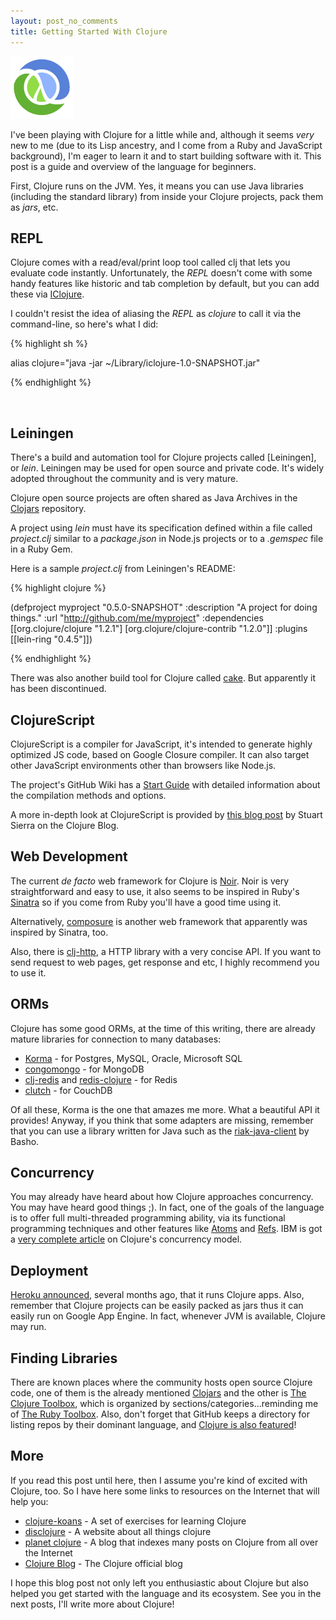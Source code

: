 ```yaml
---
layout: post_no_comments
title: Getting Started With Clojure
---
```


![Clojure](/public/images/clojure-icon.gif "Clojure")

<span class="drops">I</span>'ve been playing with Clojure for a little while and, although it seems *very* new to me (due to its Lisp ancestry, and I come from a Ruby and JavaScript background), I'm eager to learn it and to start building software with it. This post is a guide and overview of the language for beginners.

First, Clojure runs on the JVM. Yes, it means you can use Java libraries (including the standard library) from inside your Clojure projects, pack them as _jars_, etc.

## REPL

Clojure comes with a read/eval/print loop tool called <span class="small_code">clj</span> that lets you evaluate code instantly. Unfortunately, the _REPL_ doesn't come with some handy features like historic and tab completion by default, but you can add these via [IClojure].

I couldn't resist the idea of aliasing the _REPL_ as _clojure_ to call it via the command-line, so here's what I did:

{% highlight sh %}

alias clojure="java -jar ~/Library/iclojure-1.0-SNAPSHOT.jar"

{% endhighlight %}

<br/>

## Leiningen

There's a build and automation tool for Clojure projects called [Leiningen], or _lein_. Leiningen may be used for open source and private code. It's widely adopted throughout the community and is very mature.

Clojure open source projects are often shared as Java Archives in the [Clojars] repository.

A project using _lein_ must have its specification defined within a file called _project.clj_ similar to a _package.json_ in Node.js projects or to a _.gemspec_ file in a Ruby Gem.

Here is a sample _project.clj_ from Leiningen's README:

{% highlight clojure %}

(defproject myproject "0.5.0-SNAPSHOT"
  :description "A project for doing things."
  :url "http://github.com/me/myproject"
  :dependencies [[org.clojure/clojure "1.2.1"]
                 [org.clojure/clojure-contrib "1.2.0"]]
  :plugins [[lein-ring "0.4.5"]])

{% endhighlight %}

There was also another build tool for Clojure called [cake]. But apparently it has been discontinued.

## ClojureScript

ClojureScript is a compiler for JavaScript, it's intended to generate highly optimized JS code, based on Google Closure compiler. It can also target other JavaScript environments other than browsers like Node.js.

The project's GitHub Wiki has a [Start Guide] with detailed information about the compilation methods and options.

A more in-depth look at ClojureScript is provided by [this blog post] by Stuart Sierra on the Clojure Blog.

## Web Development

The current _de facto_ web framework for Clojure is [Noir]. Noir is very straightforward and easy to use, it also seems to be inspired in Ruby's [Sinatra] so if you come from Ruby you'll have a good time using it.

Alternatively, [composure] is another web framework that apparently was inspired by Sinatra, too.

Also, there is [clj-http], a HTTP library with a very concise API. If you want to send request to web pages, get response and etc, I highly recommend you to use it.

## ORMs

Clojure has some good ORMs, at the time of this writing, there are already  mature libraries for connection to many databases:

* [Korma] - for Postgres, MySQL, Oracle, Microsoft SQL
* [congomongo] - for MongoDB
* [clj-redis] and [redis-clojure] - for Redis
* [clutch] - for CouchDB

Of all these, Korma is the one that amazes me more. What a beautiful API it provides! Anyway, if you think that some adapters are missing, remember that you can use a library written for Java such as the [riak-java-client] by Basho.

## Concurrency

You may already have heard about how Clojure approaches concurrency. You may have heard good things ;). In fact, one of the goals of the language is to offer full multi-threaded  programming ability, via its functional programming techniques and other features like [Atoms] and [Refs].
IBM is got a [very complete article] on Clojure's concurrency model.

## Deployment

[Heroku announced], several months ago, that it runs Clojure apps. Also, remember that Clojure projects can be easily packed as <span class="small_code">jars</span> thus it can easily run on Google App Engine. In fact, whenever JVM is available, Clojure may run.

## Finding Libraries

There are known places where the community hosts open source Clojure code, one of them is the already mentioned [Clojars] and the other is [The Clojure Toolbox], which is organized by sections/categories...reminding me of [The Ruby Toolbox]. Also, don't forget that GitHub keeps a directory for listing repos by their dominant language, and [Clojure is also featured]!

## More

If you read this post until here, then I assume you're kind of excited with Clojure, too. So I have here some links to resources on the Internet that will help you:

* [clojure-koans] - A set of exercises for learning Clojure
* [disclojure] - A website about all things clojure
* [planet clojure] - A blog that indexes many posts on Clojure from all over the Internet
* [Clojure Blog] - The Clojure official blog

I hope this blog post not only left you enthusiastic about Clojure but also helped you get started with the language and its ecosystem. See you in the next posts, I'll write more about Clojure!

[The Ruby Toolbox]: https://www.ruby-toolbox.com/
[Clojure is also featured]: https://github.com/languages/Clojure
[The Clojure Toolbox]: http://www.clojure-toolbox.com/
[Clojars]: http://clojars.org/
[IClojure]: https://github.com/cosmin/IClojure
[cake]:https://github.com/flatland/cake
[Start Guide]: https://github.com/clojure/clojurescript/wiki/Quick-Start
[this blog post]: http://clojure.com/blog/2011/07/22/introducing-clojurescript.html
[Korma]: http://sqlkorma.com/
[congomongo]: https://github.com/aboekhoff/congomongo
[clj-redis]: https://github.com/djhworld/clj-redis
[redis-clojure]: https://github.com/tavisrudd/redis-clojure
[clutch]: https://github.com/clojure-clutch/clutch
[clj-http]: https://github.com/dakrone/clj-http
[riak-java-client]: https://github.com/basho/riak-java-client
[Atoms]: http://clojure.org/atoms
[composure]:https://github.com/weavejester/compojure
[Refs]: http://clojure.org/refs
[very complete article]: http://www.ibm.com/developerworks/java/library/wa-clojure/index.html
[Noir]: http://www.webnoir.org/
[Sinatra]: http://www.sinatrarb.com
[Heroku announced]: http://blog.heroku.com/archives/2011/7/5/clojure_on_heroku/
[clojure-koans]: https://github.com/functional-koans/clojure-koans
[disclojure]: http://disclojure.org/
[planet clojure]:http://planet.clojure.in/
[Clojure Blog]:http://clojure.com/blog/
